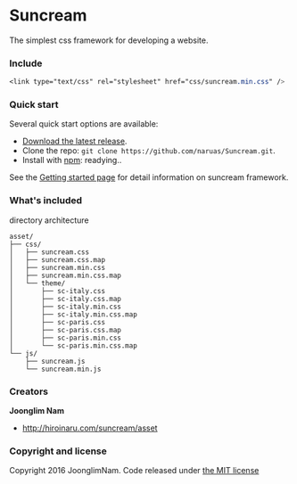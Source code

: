 # Suncream

The simplest css framework for developing a website.


### Include

```css
<link type="text/css" rel="stylesheet" href="css/suncream.min.css" />
```

### Quick start

Several quick start options are available:

* [Download the latest release](https://github.com/naruas/Suncream/archive/master.zip).
* Clone the repo: `git clone https://github.com/naruas/Suncream.git`.
* Install with [npm](https://www.npmjs.com): readying..

See the [Getting started page](http://hiroinaru.com/suncream/asset/) for detail information on suncream framework.


### What's included

directory architecture

```
asset/
├── css/
│   ├── suncream.css
│   ├── suncream.css.map
│   ├── suncream.min.css
│   ├── suncream.min.css.map
│   └── theme/
│       ├── sc-italy.css
│       ├── sc-italy.css.map
│       ├── sc-italy.min.css
│       ├── sc-italy.min.css.map
│       ├── sc-paris.css
│       ├── sc-paris.css.map
│       ├── sc-paris.min.css
│       └── sc-paris.min.css.map
└── js/
    ├── suncream.js
    └── suncream.min.js
```

### Creators

**Joonglim Nam**

* <http://hiroinaru.com/suncream/asset>


### Copyright and license

Copyright 2016 JoonglimNam. Code released under [the MIT license](https://github.com/naruas/Suncream/blob/master/LICENSE)
